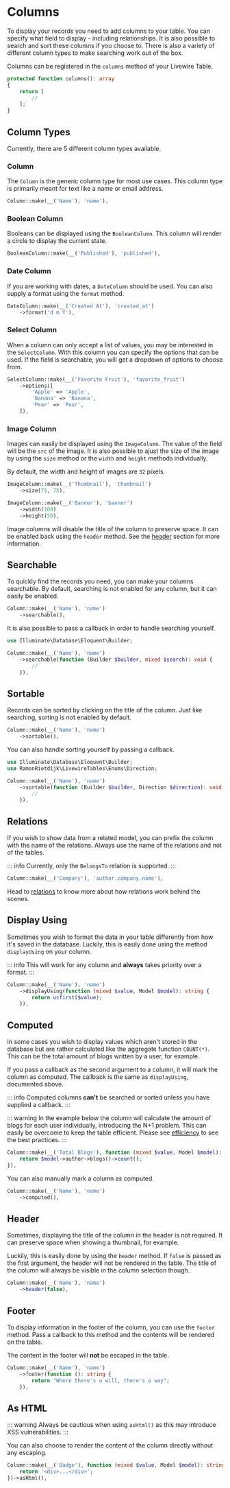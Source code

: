 # Columns

To display your records you need to add columns to your table. You can specify what field to display - including
relationships. It is also possible to search and sort these columns if you choose to. There is also a variety of
different column types to make searching work out of the box.

Columns can be registered in the `columns` method of your Livewire Table.

```php
protected function columns(): array
{
    return [
        //
    ];
}
```

## Column Types

Currently, there are 5 different column types available.

### Column

The `Column` is the generic column type for most use cases. This column type is primarily meant for text like a name or
email address.

```php
Column::make(__('Name'), 'name'),
```

### Boolean Column

Booleans can be displayed using the `BooleanColumn`. This column will render a circle to display the current state.

```php
BooleanColumn::make(__('Published'), 'published'),
```

### Date Column

If you are working with dates, a `DateColumn` should be used. You can also supply a format using the `format` method.

```php
DateColumn::make(__('Created At'), 'created_at')
    ->format('d m Y'),
```

### Select Column

When a column can only accept a list of values, you may be interested in the `SelectColumn`. With this column you can
specify the options that can be used. If the field is searchable, you will get a dropdown of options to choose from.

```php
SelectColumn::make(__('Favorite Fruit'), 'favorite_fruit')
    ->options([
        'Apple' => 'Apple',
        'Banana' => 'Banana',
        'Pear' => 'Pear',
    ]),
```

### Image Column

Images can easily be displayed using the `ImageColumn`. The value of the field will be the `src` of the image. It is also
possible to ajust the size of the image by using the `size` method or the `width` and `height` methods individually.

By default, the width and height of images are `32` pixels.

```php
ImageColumn::make(__('Thumbnail'), 'thumbnail')
    ->size(75, 75),

ImageColumn::make(__('Banner'), 'banner')
    ->width(100)
    ->height(50),
```

Image columns will disable the title of the column to preserve space. It can be enabled back using the `header`
method. See the [header](#header) section for more information.

## Searchable

To quickly find the records you need, you can make your columns searchable. By default, searching is not enabled for any
column, but it can easily be enabled.

```php
Column::make(__('Name'), 'name')
    ->searchable(),
```

It is also possible to pass a callback in order to handle searching yourself.

```php
use Illuminate\Database\Eloquent\Builder;

Column::make(__('Name'), 'name')
    ->searchable(function (Builder $builder, mixed $search): void {
        //
    }),
```

## Sortable

Records can be sorted by clicking on the title of the column. Just like searching, sorting is not enabled by default.

```php
Column::make(__('Name'), 'name')
    ->sortable(),
```

You can also handle sorting yourself by passing a callback.

```php
use Illuminate\Database\Eloquent\Builder;
use RamonRietdijk\LivewireTables\Enums\Direction;

Column::make(__('Name'), 'name')
    ->sortable(function (Builder $builder, Direction $direction): void {
        //
    }),
```

## Relations

If you wish to show data from a related model, you can prefix the column with the name of the relations. Always use the
name of the relations and not of the tables.

::: info
Currently, only the `BelongsTo` relation is supported.
:::

```php
Column::make(__('Company'), 'author.company.name'),
```

Head to [relations](/advanced/relations) to know more about how relations work behind the scenes.

## Display Using

Sometimes you wish to format the data in your table differently from how it's saved in the database. Luckily, this is
easily done using the method `displayUsing` on your column.

::: info
This will work for any column and **always** takes priority over a format.
:::

```php
Column::make(__('Name'), 'name')
    ->displayUsing(function (mixed $value, Model $model): string {
        return ucfirst($value);
    }),
```

## Computed

In some cases you wish to display values which aren't stored in the database but are rather calculated like the
aggregate function `COUNT(*)`. This can be the total amount of blogs written by a user, for example.

If you pass a callback as the second argument to a column, it will mark the column as computed. The callback is the same
as `displayUsing`, documented above.

::: info
Computed columns **can't** be searched or sorted unless you have supplied a callback.
:::

::: warning
In the example below the column will calculate the amount of blogs for each user individually, introducing the N+1
problem. This can easily be overcome to keep the table efficient. Please see [efficiency](/advanced/efficiency) to see
the best practices.
:::

```php
Column::make(__('Total Blogs'), function (mixed $value, Model $model): int {
    return $model->author->blogs()->count();
}),
```

You can also manually mark a column as computed.

```php
Column::make(__('Name'), 'name')
    ->computed(),
```

## Header

Sometimes, displaying the title of the column in the header is not required. It can preserve space when showing a
thumbnail, for example.

Luckily, this is easily done by using the `header` method. If `false` is passed as the first argument, the header
will not be rendered in the table. The title of the column will always be visible in the column selection though.

```php
Column::make(__('Name'), 'name')
    ->header(false),
```

## Footer

To display information in the footer of the column, you can use the `footer` method. Pass a callback to this method
and the contents will be rendered on the table.

The content in the footer will **not** be escaped in the table.

```php
Column::make(__('Name'), 'name')
    ->footer(function (): string {
        return "Where there's a will, there's a way";
    }),
```

## As HTML

::: warning
Always be cautious when using `asHtml()` as this may introduce XSS vulnerabilities.
:::

You can also choose to render the content of the column directly without any escaping.

```php
Column::make(__('Badge'), function (mixed $value, Model $model): string {
    return '<div>...</div>';
})->asHtml(),
```
